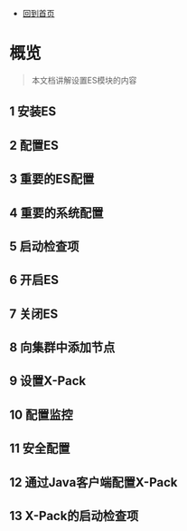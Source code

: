- [回到首页](../readme.md)

# 概览

> 本文档讲解设置ES模块的内容

## 1 安装ES

## 2 配置ES

## 3 重要的ES配置

## 4 重要的系统配置

## 5 启动检查项

## 6 开启ES

## 7 关闭ES

## 8 向集群中添加节点

## 9 设置X-Pack

## 10 配置监控

## 11 安全配置

## 12 通过Java客户端配置X-Pack

## 13 X-Pack的启动检查项
